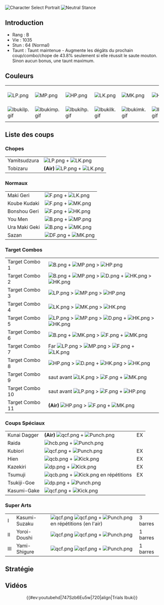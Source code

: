 ![Character Select
Portrait](Ibuki3sport.gif "Character Select Portrait") ![Neutral
Stance](Ibuki3s-stance.gif "Neutral Stance")

## Introduction

- Rang : B
- Vie : 1035
- Stun : 64 (Normal)
- Taunt : Taunt maintenue - Augmente les dégâts du prochain
  coup/combo/chope de 43.8% seulement si elle réussit le saute mouton.
  Sinon aucun bonus, une taunt maximum.

## Couleurs

|                                |                                |                                |                                |                                |                                |                                                              |
|--------------------------------|--------------------------------|--------------------------------|--------------------------------|--------------------------------|--------------------------------|--------------------------------------------------------------|
| ![](LP.png "LP.png")           | ![](MP.png "MP.png")           | ![](HP.png "HP.png")           | ![](LK.png "LK.png")           | ![](MK.png "MK.png")           | ![](HK.png "HK.png")           | ![](LP.png "LP.png")![](MK.png "MK.png")![](HP.png "HP.png") |
| ![](Ibukilp.gif "Ibukilp.gif") | ![](Ibukimp.gif "Ibukimp.gif") | ![](Ibukihp.gif "Ibukihp.gif") | ![](Ibukilk.gif "Ibukilk.gif") | ![](Ibukimk.gif "Ibukimk.gif") | ![](Ibukihk.gif "Ibukihk.gif") | ![](Ibukilpmkhp.gif "Ibukilpmkhp.gif")                       |
|                                |                                |                                |                                |                                |                                |                                                              |

## Liste des coups

### Chopes

|              |                                                       |
|--------------|-------------------------------------------------------|
| Yamitsudzura | ![](LP.png "LP.png") + ![](LK.png "LK.png")           |
| Tobizaru     | **(Air)** ![](LP.png "LP.png") + ![](LK.png "LK.png") |

### Normaux

|               |                                             |
|---------------|---------------------------------------------|
| Maki Geri     | ![](F.png "F.png") + ![](LK.png "LK.png")   |
| Koube Kudaki  | ![](F.png "F.png") + ![](MK.png "MK.png")   |
| Bonshou Geri  | ![](F.png "F.png") + ![](HK.png "HK.png")   |
| You Men       | ![](B.png "B.png") + ![](MP.png "MP.png")   |
| Ura Maki Geki | ![](B.png "B.png") + ![](MK.png "MK.png")   |
| Sazan         | ![](DF.png "DF.png") + ![](MK.png "MK.png") |

### Target Combos

|                 |                                                                                                                   |
|-----------------|-------------------------------------------------------------------------------------------------------------------|
| Target Combo 1  | ![](B.png "B.png") + ![](MP.png "MP.png") \> ![](HP.png "HP.png")                                                 |
| Target Combo 2  | ![](B.png "B.png") + ![](MP.png "MP.png") \> ![](D.png "D.png") + ![](HK.png "HK.png") \> ![](HK.png "HK.png")    |
| Target Combo 3  | ![](LP.png "LP.png") \> ![](MP.png "MP.png") \> ![](HP.png "HP.png")                                              |
| Target Combo 4  | ![](LK.png "LK.png") \> ![](MK.png "MK.png") \> ![](HK.png "HK.png")                                              |
| Target Combo 5  | ![](LP.png "LP.png") \> ![](MP.png "MP.png") \> ![](D.png "D.png") + ![](HK.png "HK.png") \> ![](HK.png "HK.png") |
| Target Combo 6  | ![](B.png "B.png") + ![](MK.png "MK.png") \> ![](F.png "F.png") + ![](MK.png "MK.png")                            |
| Target Combo 7  | Far ![](LP.png "LP.png") \> ![](MP.png "MP.png") \> ![](F.png "F.png") + ![](LK.png "LK.png")                     |
| Target Combo 8  | ![](HP.png "HP.png") \> ![](D.png "D.png") + ![](HK.png "HK.png") \> ![](HK.png "HK.png")                         |
| Target Combo 9  | saut avant ![](LK.png "LK.png") \> ![](F.png "F.png") + ![](MK.png "MK.png")                                      |
| Target Combo 10 | saut avant ![](LP.png "LP.png") \> ![](F.png "F.png") + ![](HP.png "HP.png")                                      |
| Target Combo 11 | **(Air)** ![](HP.png "HP.png") \> ![](F.png "F.png") + ![](MK.png "MK.png")                                       |

### Coups Spéciaux

|              |                                                                  |     |
|--------------|------------------------------------------------------------------|-----|
| Kunai Dagger | **(Air)** ![](qcf.png "qcf.png") + ![](Punch.png "Punch.png")    | EX  |
| Raida        | ![](hcb.png "hcb.png") + ![](Punch.png "Punch.png")              |     |
| Kubiori      | ![](qcf.png "qcf.png") + ![](Punch.png "Punch.png")              | EX  |
| Hien         | ![](qcb.png "qcb.png") + ![](Kick.png "Kick.png")                | EX  |
| Kazekiri     | ![](dp.png "dp.png") + ![](Kick.png "Kick.png")                  | EX  |
| Tsumuji      | ![](qcb.png "qcb.png") + ![](Kick.png "Kick.png") en répétitions | EX  |
| Tsukiji-Goe  | ![](dp.png "dp.png") + ![](Punch.png "Punch.png")                |     |
| Kasumi-Gake  | ![](qcf.png "qcf.png") + ![](Kick.png "Kick.png")                |     |

### Super Arts

|     |               |                                                                                                      |          |
|-----|---------------|------------------------------------------------------------------------------------------------------|----------|
| I   | Kasumi-Suzaku | ![](qcf.png "qcf.png") ![](qcf.png "qcf.png") + ![](Punch.png "Punch.png") en répétitions (en l'air) | 3 barres |
| II  | Yoroi-Doushi  | ![](qcf.png "qcf.png") ![](qcf.png "qcf.png") + ![](Punch.png "Punch.png")                           | 1 barres |
| III | Yami-Shigure  | ![](qcf.png "qcf.png") ![](qcf.png "qcf.png") + ![](Punch.png "Punch.png")                           | 1 barres |

## Stratégie

## Vidéos

<center>

{{#ev:youtubehd\|747Szb6Eu5w\|720\|align\|Trials Ibuki}}

</center>
